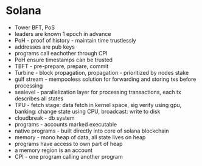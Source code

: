 # Solana

* Tower BFT, PoS
* leaders are known 1 epoch in advance
* PoH - proof of history - maintain time trustlessly
* addresses are pub keys
* programs call eachother through CPI
* PoH ensure timestamps can be trusted
* TBFT - pre-prepare, prepare, commit
* Turbine - block propagation, propagation - prioritized by nodes stake
* gulf stream - mempooless solution for forwarding and storing txs before processing
* sealevel - parallelization layer for processing transactions, each tx describes all states
* TPU - fetch stage: data fetch in kernel space, sig verify using gpu, banking: change state using CPU, broadcast: write to disk
* cloudbreak - db system
* programs - accounts marked executable
* native programs - built directly into core of solana blockchain
* memory - mono heap of data, all state lives on heap
* programs have access to own part of heap
* a memory region is an account
* CPI - one program calling another program